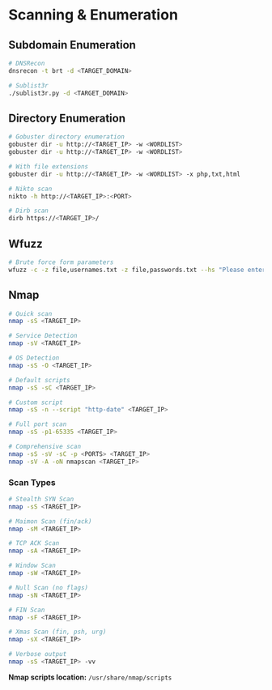 # Scanning & Enumeration

## Subdomain Enumeration

```bash
# DNSRecon
dnsrecon -t brt -d <TARGET_DOMAIN>

# Sublist3r
./sublist3r.py -d <TARGET_DOMAIN>
```

## Directory Enumeration

```bash
# Gobuster directory enumeration
gobuster dir -u http://<TARGET_IP> -w <WORDLIST>
gobuster dir -u http://<TARGET_IP> -w <WORDLIST>

# With file extensions
gobuster dir -u http://<TARGET_IP> -w <WORDLIST> -x php,txt,html

# Nikto scan
nikto -h http://<TARGET_IP>:<PORT>

# Dirb scan
dirb https://<TARGET_IP>/
```

## Wfuzz

```bash
# Brute force form parameters
wfuzz -c -z file,usernames.txt -z file,passwords.txt --hs "Please enter the correct credentials" -u http://<TARGET_IP>/login.php -d "username=admin&password=FUZZ"
```

## Nmap

```bash
# Quick scan
nmap -sS <TARGET_IP>

# Service Detection
nmap -sV <TARGET_IP>

# OS Detection
nmap -sS -O <TARGET_IP>

# Default scripts
nmap -sS -sC <TARGET_IP>

# Custom script
nmap -sS -n --script "http-date" <TARGET_IP>

# Full port scan
nmap -sS -p1-65335 <TARGET_IP>

# Comprehensive scan
nmap -sS -sV -sC -p <PORTS> <TARGET_IP>
nmap -sV -A -oN nmapscan <TARGET_IP>
```

### Scan Types

```bash
# Stealth SYN Scan
nmap -sS <TARGET_IP>

# Maimon Scan (fin/ack)
nmap -sM <TARGET_IP>

# TCP ACK Scan
nmap -sA <TARGET_IP>

# Window Scan
nmap -sW <TARGET_IP>

# Null Scan (no flags)
nmap -sN <TARGET_IP>

# FIN Scan
nmap -sF <TARGET_IP>

# Xmas Scan (fin, psh, urg)
nmap -sX <TARGET_IP>

# Verbose output
nmap -sS <TARGET_IP> -vv
```

**Nmap scripts location:** `/usr/share/nmap/scripts`

